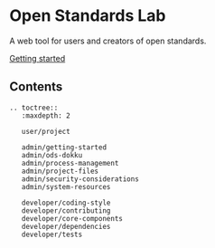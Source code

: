 Open Standards Lab
==============================

A web tool for users and creators of open standards.

[Getting started](https://github.com/OpenDataServices/standards-lab/blob/main/README.md)

## Contents

```eval_rst
.. toctree::
   :maxdepth: 2

   user/project

   admin/getting-started
   admin/ods-dokku
   admin/process-management
   admin/project-files
   admin/security-considerations
   admin/system-resources

   developer/coding-style
   developer/contributing
   developer/core-components
   developer/dependencies
   developer/tests

```
